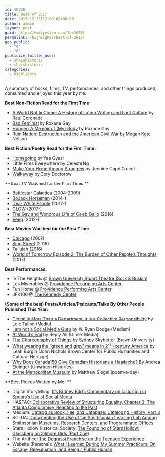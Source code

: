 ```yaml
---
id: 10026
title: Best of 2017
date: 2017-12-31T12:00:08+00:00
author: admin
layout: post
guid: http://emilyesten.com/?p=10026
permalink: /highlights/best-of-2017/
geo_public:
  - "0"
  - "0"
publicize_twitter_user:
  - sheishistoric
  - sheishistoric
categories:
  - Highlights
---
```

A summary of books, films, TV, performances, and other things produced, consumed and enjoyed this year by me:

**Best Non-Fiction Read for the First Time**

  * [A World Not to Come: A History of Latino Writing and Print Culture](https://www.amazon.com/World-Not-Come-History-Writing/dp/067497090X/ref=sr_1_1?s=books&ie=UTF8&qid=1514679858&sr=1-1&keywords=•%09A+World+Not+to+Come+by+Raul+Coronado) by Raul Coronado
  * [Bad Feminist](https://www.amazon.com/Bad-Feminist-Essays-Roxane-Gay/dp/0062282719) by Roxane Gay
  * [Hunger: A Memoir of (My) Body](https://www.amazon.com/Hunger-Memoir-Body-Roxane-Gay/dp/0062362593/ref=sr_1_1?s=books&ie=UTF8&qid=1514679808&sr=1-1&keywords=hunger+roxane+gay) by Roxane Gay
  * [Ruin Nation: Destruction and the American Civil War](https://www.amazon.com/Ruin-Nation-Destruction-American-UnCivil-ebook/dp/B009EAXI60/ref=sr_1_1?s=books&ie=UTF8&qid=1514679893&sr=1-1&keywords=•%09ruin+nation+megan+kate+nelson) by Megan Kate Nelson

**Best Fiction/Poetry Read for the First Time:**

  * [Homegoing](https://www.amazon.com/Homegoing-Yaa-Gyasi/dp/1101971061/ref=sr_1_1?s=books&ie=UTF8&qid=1514679920&sr=1-1&keywords=homegoing) by Yaa Gyasi
  * Little Fires Everywhere by Celeste Ng
  * [Make Your Home Among Strangers](https://www.amazon.com/Make-Your-Home-Among-Strangers/dp/1250094550/ref=sr_1_1?ie=UTF8&qid=1514679971&sr=8-1&keywords=make+your+home+among+strangers+by+jennine+capo+crucet) by Jennine Capó Crucet
  * [Walkaway](https://www.amazon.com/Walkaway-Novel-Cory-Doctorow/dp/0765392763/ref=sr_1_1?s=books&ie=UTF8&qid=1514679935&sr=1-1&keywords=walkaway) by Cory Doctorow

**Best TV Watched for the First Time: **

  * [Battlestar Galactica](http://www.imdb.com/title/tt0407362/) (2004-2009)
  * [BoJack Horseman](http://www.imdb.com/title/tt3398228/?ref_=fn_al_tt_1) (2014-)
  * [Dear White People](http://www.imdb.com/title/tt5707802/?ref_=nv_sr_1) (2017-)
  * [GLOW](http://www.imdb.com/title/tt5770786/?ref_=nv_sr_1) (2017-)
  * [The Gay and Wondrous Life of Caleb Gallo](http://www.imdb.com/title/tt5496184/?ref_=fn_al_tt_1) (2016)
  * [Veep](http://www.imdb.com/title/tt1759761/?ref_=nv_sr_1) (2012-)

**Best Movies Watched for the First Time:**

  * [Chicago](http://www.imdb.com/title/tt0299658/?ref_=nv_sr_4) (2002)
  * [Sing Street](http://www.imdb.com/title/tt3544112/?ref_=nv_sr_1) (2016)
  * [Tallulah](http://www.imdb.com/title/tt1639084/?ref_=nv_sr_1) (2016)
  * [World of Tomorrow Episode 2: The Burden of Other People&#8217;s Thoughts](http://www.imdb.com/title/tt7278178/?ref_=fn_al_tt_1) (2017)

**Best Performances:**

  * In The Heights @ [Brown University Stuart Theatre (Sock & Buskin](https://www.brown.edu/academics/theatre-arts-performance-studies/news/2017-02/press-release-heights))
  * Les Miserables @ [Providence Performing Arts Center](http://www.playbill.com/article/national-tour-of-les-miserables-will-launch-in-providence)
  * Fun Home @ [Providence Performing Arts Center](http://www.playbill.com/article/tony-winning-musical-fun-home-begins-us-tour)
  * JFK100 @ [The Kennedy Center](http://www.kennedy-center.org/calendar/event/XRJFD)

**(Some of the best) Posts/Articles/Podcasts/Talks By Other People Published This Year:**

  * [Digital Is More Than a Department, It Is a Collective Responsibility](https://medium.com/@loictallon/digital-is-more-than-a-department-it-is-a-collective-responsibility-786cdf816d12?source=user_profile---------22----------------) by Loic Tallon (Mediu)
  * [I am not a Social Media Guru](https://medium.com/@wrdodger/im-not-a-social-media-guru-8caf30f5e7ec?source=user_profile---------16----------------) by W. Ryan Dodge (Medium)
  * [At World&#8217;s End](https://gimletmedia.com/episode/episode105-how-we-first-met/) by Reply All (Gimlet Media)
  * [The Choreography of Things](https://www.youtube.com/watch?v=z8n4q00RgsQ) by Sydney Skybetter (Brown University)
  * [What wearing the &#8220;green and grey&#8221; means in 21<sup>st</sup>-century America](https://www.brown.edu/academics/public-humanities/news/2017-03/what-wearing-“green-and-grey”-means-21st-century-america) by Leah Burgin (John Nichols Brown Center for Public Humanities and Cultural Heritage)
  * [Why Does Canada150 Give Canadian Historians a Headache?](http://www.unwrittenhistories.com/why-does-canada150-give-canadian-historians-a-headache/#.WNhpS5roL9E.twitter) By Andrea Eidinger (Unwritten Histories)
  * [At the Metropolitan Museum](http://createsend.com/t/y-AB732CF4D9F764BC) by Matthew Siegel (poem-a-day)

**Best Pieces Written by Me: **

  * Digital Storytelling: [It&#8217;s Britney Bitch: Commentary on Distortion in Spears&#8217;s Use of Social Media](https://digitalstorytelling.jimmcgrath.us/uncategorized/its-britney-bitch-commentary-on-distortion-in-spearss-use-of-social-media/)
  * HASTAC: [Collaborative Review of Structuring Equality, Chapter 3: The Atlanta Compromise, Reacting to the Past](https://www.hastac.org/blogs/sheishistoric/2017/05/08/chapter-3-atlanta-compromise-reacting-past-review-emily-esten)
  * Medium: [Catalog as Book, File, and Database: Cataloging History, Part 3](https://medium.com/@lubar/catalog-as-book-file-and-database-ac954096152e?source=user_profile---------48----------------)
  * SCLDA: [Documenting the Use of the Smithsonian Learning Lab Among Smithsonian Museums, Research Centers, and Programmatic Offices](https://learninglab.si.edu/cabinet/file/edc7e1f0-fc84-40eb-8cd2-cdf51ad7958a/Smithsonian-SCLDA_InternalLearningLabUsage_Report.pdf)
  * Stars Hollow Historical Society: [The Founding of Stars Hollow: Glassberg on Gilmore Girls (Part One)](https://starshollowhistoricalsociety.wordpress.com/2017/06/10/the-founding-of-stars-hollow-glassberg-on-gilmore-girls-part-one-by-emily-esten/)
  * The Artifice: [The Degrassi Franchise on the Teenage Experience](https://the-artifice.com/degrassi-franchise-teenage-experience/)
  * Website (Personal): [What I Learned During My Summer Practicum: On Escape, Reevaluation, and Being a Public Human](https://emilyesten.com/2017/10/16/what-i-learned-during-my-summer-practicum-on-escape-reevaluation-and-being-a-public-human/)